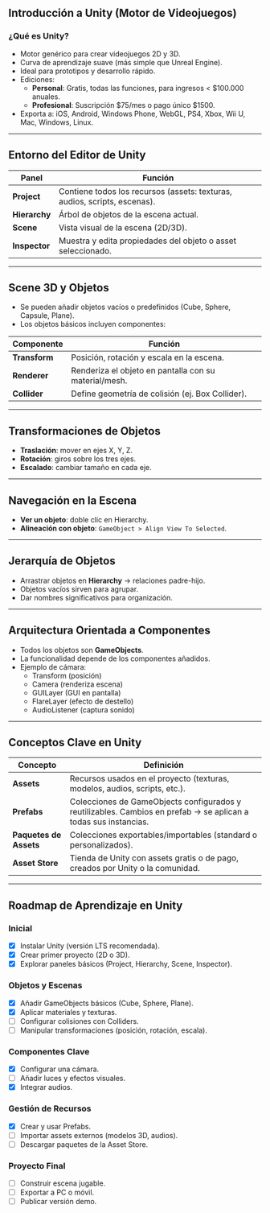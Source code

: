 ## Introducción a Unity (Motor de Videojuegos)

### ¿Qué es Unity?
- Motor genérico para crear videojuegos 2D y 3D.  
- Curva de aprendizaje suave (más simple que Unreal Engine).  
- Ideal para prototipos y desarrollo rápido.  
- Ediciones:  
  - **Personal**: Gratis, todas las funciones, para ingresos < $100.000 anuales.  
  - **Profesional**: Suscripción $75/mes o pago único $1500.  
- Exporta a: iOS, Android, Windows Phone, WebGL, PS4, Xbox, Wii U, Mac, Windows, Linux.  

---

## Entorno del Editor de Unity

| Panel | Función |
|-------|---------|
| **Project** | Contiene todos los recursos (assets: texturas, audios, scripts, escenas). |
| **Hierarchy** | Árbol de objetos de la escena actual. |
| **Scene** | Vista visual de la escena (2D/3D). |
| **Inspector** | Muestra y edita propiedades del objeto o asset seleccionado. |

---

## Scene 3D y Objetos

- Se pueden añadir objetos vacíos o predefinidos (Cube, Sphere, Capsule, Plane).  
- Los objetos básicos incluyen componentes:  

| Componente | Función |
|------------|---------|
| **Transform** | Posición, rotación y escala en la escena. |
| **Renderer** | Renderiza el objeto en pantalla con su material/mesh. |
| **Collider** | Define geometría de colisión (ej. Box Collider). |

---

## Transformaciones de Objetos
- **Traslación**: mover en ejes X, Y, Z.  
- **Rotación**: giros sobre los tres ejes.  
- **Escalado**: cambiar tamaño en cada eje.  

---

## Navegación en la Escena
- **Ver un objeto**: doble clic en Hierarchy.  
- **Alineación con objeto**: `GameObject > Align View To Selected`.  

---

## Jerarquía de Objetos
- Arrastrar objetos en **Hierarchy** → relaciones padre-hijo.  
- Objetos vacíos sirven para agrupar.  
- Dar nombres significativos para organización.  

---

## Arquitectura Orientada a Componentes
- Todos los objetos son **GameObjects**.  
- La funcionalidad depende de los componentes añadidos.  
- Ejemplo de cámara:  
  - Transform (posición)  
  - Camera (renderiza escena)  
  - GUILayer (GUI en pantalla)  
  - FlareLayer (efecto de destello)  
  - AudioListener (captura sonido)  

---

## Conceptos Clave en Unity

| Concepto | Definición |
|----------|------------|
| **Assets** | Recursos usados en el proyecto (texturas, modelos, audios, scripts, etc.). |
| **Prefabs** | Colecciones de GameObjects configurados y reutilizables. Cambios en prefab → se aplican a todas sus instancias. |
| **Paquetes de Assets** | Colecciones exportables/importables (standard o personalizados). |
| **Asset Store** | Tienda de Unity con assets gratis o de pago, creados por Unity o la comunidad. |

---

## Roadmap de Aprendizaje en Unity

###  Inicial
- [x] Instalar Unity (versión LTS recomendada).  
- [x] Crear primer proyecto (2D o 3D).  
- [x] Explorar paneles básicos (Project, Hierarchy, Scene, Inspector).  

###  Objetos y Escenas
- [x] Añadir GameObjects básicos (Cube, Sphere, Plane).  
- [x] Aplicar materiales y texturas.  
- [ ] Configurar colisiones con Colliders.  
- [ ] Manipular transformaciones (posición, rotación, escala).  

###  Componentes Clave
- [x] Configurar una cámara.  
- [ ] Añadir luces y efectos visuales.  
- [x] Integrar audios.  

###  Gestión de Recursos
- [x] Crear y usar Prefabs.  
- [ ] Importar assets externos (modelos 3D, audios).  
- [ ] Descargar paquetes de la Asset Store.  

###  Proyecto Final
- [ ] Construir escena jugable.  
- [ ] Exportar a PC o móvil.  
- [ ] Publicar versión demo.  